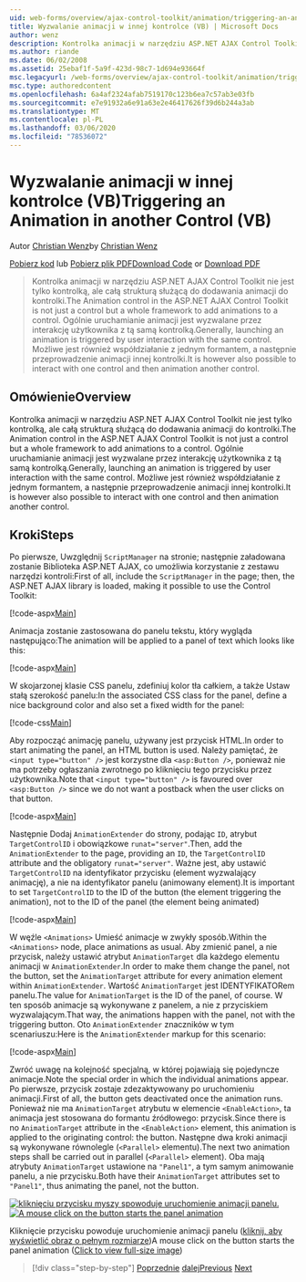 ```yaml
---
uid: web-forms/overview/ajax-control-toolkit/animation/triggering-an-animation-in-another-control-vb
title: Wyzwalanie animacji w innej kontrolce (VB) | Microsoft Docs
author: wenz
description: Kontrolka animacji w narzędziu ASP.NET AJAX Control Toolkit nie jest tylko kontrolką, ale całą strukturą służącą do dodawania animacji do kontrolki. Ogólnie uruchamianie...
ms.author: riande
ms.date: 06/02/2008
ms.assetid: 25ebaf1f-5a9f-423d-98c7-1d694e93664f
msc.legacyurl: /web-forms/overview/ajax-control-toolkit/animation/triggering-an-animation-in-another-control-vb
msc.type: authoredcontent
ms.openlocfilehash: 6a4af2324afab7519170c123b6ea7c57ab3e03fb
ms.sourcegitcommit: e7e91932a6e91a63e2e46417626f39d6b244a3ab
ms.translationtype: MT
ms.contentlocale: pl-PL
ms.lasthandoff: 03/06/2020
ms.locfileid: "78536072"
---
```

# <a name="triggering-an-animation-in-another-control-vb"></a><span data-ttu-id="7eb9d-104">Wyzwalanie animacji w innej kontrolce (VB)</span><span class="sxs-lookup"><span data-stu-id="7eb9d-104">Triggering an Animation in another Control (VB)</span></span>

<span data-ttu-id="7eb9d-105">Autor [Christian Wenz](https://github.com/wenz)</span><span class="sxs-lookup"><span data-stu-id="7eb9d-105">by [Christian Wenz](https://github.com/wenz)</span></span>

<span data-ttu-id="7eb9d-106">[Pobierz kod](https://download.microsoft.com/download/f/9/a/f9a26acd-8df4-4484-8a18-199e4598f411/Animation8.vb.zip) lub [Pobierz plik PDF](https://download.microsoft.com/download/6/7/1/6718d452-ff89-4d3f-a90e-c74ec2d636a3/animation8VB.pdf)</span><span class="sxs-lookup"><span data-stu-id="7eb9d-106">[Download Code](https://download.microsoft.com/download/f/9/a/f9a26acd-8df4-4484-8a18-199e4598f411/Animation8.vb.zip) or [Download PDF](https://download.microsoft.com/download/6/7/1/6718d452-ff89-4d3f-a90e-c74ec2d636a3/animation8VB.pdf)</span></span>

> <span data-ttu-id="7eb9d-107">Kontrolka animacji w narzędziu ASP.NET AJAX Control Toolkit nie jest tylko kontrolką, ale całą strukturą służącą do dodawania animacji do kontrolki.</span><span class="sxs-lookup"><span data-stu-id="7eb9d-107">The Animation control in the ASP.NET AJAX Control Toolkit is not just a control but a whole framework to add animations to a control.</span></span> <span data-ttu-id="7eb9d-108">Ogólnie uruchamianie animacji jest wyzwalane przez interakcję użytkownika z tą samą kontrolką.</span><span class="sxs-lookup"><span data-stu-id="7eb9d-108">Generally, launching an animation is triggered by user interaction with the same control.</span></span> <span data-ttu-id="7eb9d-109">Możliwe jest również współdziałanie z jednym formantem, a następnie przeprowadzenie animacji innej kontrolki.</span><span class="sxs-lookup"><span data-stu-id="7eb9d-109">It is however also possible to interact with one control and then animation another control.</span></span>

## <a name="overview"></a><span data-ttu-id="7eb9d-110">Omówienie</span><span class="sxs-lookup"><span data-stu-id="7eb9d-110">Overview</span></span>

<span data-ttu-id="7eb9d-111">Kontrolka animacji w narzędziu ASP.NET AJAX Control Toolkit nie jest tylko kontrolką, ale całą strukturą służącą do dodawania animacji do kontrolki.</span><span class="sxs-lookup"><span data-stu-id="7eb9d-111">The Animation control in the ASP.NET AJAX Control Toolkit is not just a control but a whole framework to add animations to a control.</span></span> <span data-ttu-id="7eb9d-112">Ogólnie uruchamianie animacji jest wyzwalane przez interakcję użytkownika z tą samą kontrolką.</span><span class="sxs-lookup"><span data-stu-id="7eb9d-112">Generally, launching an animation is triggered by user interaction with the same control.</span></span> <span data-ttu-id="7eb9d-113">Możliwe jest również współdziałanie z jednym formantem, a następnie przeprowadzenie animacji innej kontrolki.</span><span class="sxs-lookup"><span data-stu-id="7eb9d-113">It is however also possible to interact with one control and then animation another control.</span></span>

## <a name="steps"></a><span data-ttu-id="7eb9d-114">Kroki</span><span class="sxs-lookup"><span data-stu-id="7eb9d-114">Steps</span></span>

<span data-ttu-id="7eb9d-115">Po pierwsze, Uwzględnij `ScriptManager` na stronie; następnie załadowana zostanie Biblioteka ASP.NET AJAX, co umożliwia korzystanie z zestawu narzędzi kontroli:</span><span class="sxs-lookup"><span data-stu-id="7eb9d-115">First of all, include the `ScriptManager` in the page; then, the ASP.NET AJAX library is loaded, making it possible to use the Control Toolkit:</span></span>

[!code-aspx[Main](triggering-an-animation-in-another-control-vb/samples/sample1.aspx)]

<span data-ttu-id="7eb9d-116">Animacja zostanie zastosowana do panelu tekstu, który wygląda następująco:</span><span class="sxs-lookup"><span data-stu-id="7eb9d-116">The animation will be applied to a panel of text which looks like this:</span></span>

[!code-aspx[Main](triggering-an-animation-in-another-control-vb/samples/sample2.aspx)]

<span data-ttu-id="7eb9d-117">W skojarzonej klasie CSS panelu, zdefiniuj kolor tła całkiem, a także Ustaw stałą szerokość panelu:</span><span class="sxs-lookup"><span data-stu-id="7eb9d-117">In the associated CSS class for the panel, define a nice background color and also set a fixed width for the panel:</span></span>

[!code-css[Main](triggering-an-animation-in-another-control-vb/samples/sample3.css)]

<span data-ttu-id="7eb9d-118">Aby rozpocząć animację panelu, używany jest przycisk HTML.</span><span class="sxs-lookup"><span data-stu-id="7eb9d-118">In order to start animating the panel, an HTML button is used.</span></span> <span data-ttu-id="7eb9d-119">Należy pamiętać, że `<input type="button" />` jest korzystne dla `<asp:Button />`, ponieważ nie ma potrzeby ogłaszania zwrotnego po kliknięciu tego przycisku przez użytkownika.</span><span class="sxs-lookup"><span data-stu-id="7eb9d-119">Note that `<input type="button" />` is favoured over `<asp:Button />` since we do not want a postback when the user clicks on that button.</span></span>

[!code-aspx[Main](triggering-an-animation-in-another-control-vb/samples/sample4.aspx)]

<span data-ttu-id="7eb9d-120">Następnie Dodaj `AnimationExtender` do strony, podając `ID`, atrybut `TargetControlID` i obowiązkowe `runat="server"`.</span><span class="sxs-lookup"><span data-stu-id="7eb9d-120">Then, add the `AnimationExtender` to the page, providing an `ID`, the `TargetControlID` attribute and the obligatory `runat="server"`.</span></span> <span data-ttu-id="7eb9d-121">Ważne jest, aby ustawić `TargetControlID` na identyfikator przycisku (element wyzwalający animację), a nie na identyfikator panelu (animowany element).</span><span class="sxs-lookup"><span data-stu-id="7eb9d-121">It is important to set `TargetControlID` to the ID of the button (the element triggering the animation), not to the ID of the panel (the element being animated)</span></span>

[!code-aspx[Main](triggering-an-animation-in-another-control-vb/samples/sample5.aspx)]

<span data-ttu-id="7eb9d-122">W węźle `<Animations>` Umieść animacje w zwykły sposób.</span><span class="sxs-lookup"><span data-stu-id="7eb9d-122">Within the `<Animations>` node, place animations as usual.</span></span> <span data-ttu-id="7eb9d-123">Aby zmienić panel, a nie przycisk, należy ustawić atrybut `AnimationTarget` dla każdego elementu animacji w `AnimationExtender`.</span><span class="sxs-lookup"><span data-stu-id="7eb9d-123">In order to make them change the panel, not the button, set the `AnimationTarget` attribute for every animation element within `AnimationExtender`.</span></span> <span data-ttu-id="7eb9d-124">Wartość `AnimationTarget` jest IDENTYFIKATORem panelu.</span><span class="sxs-lookup"><span data-stu-id="7eb9d-124">The value for `AnimationTarget` is the ID of the panel, of course.</span></span> <span data-ttu-id="7eb9d-125">W ten sposób animacje są wykonywane z panelem, a nie z przyciskiem wyzwalającym.</span><span class="sxs-lookup"><span data-stu-id="7eb9d-125">That way, the animations happen with the panel, not with the triggering button.</span></span> <span data-ttu-id="7eb9d-126">Oto `AnimationExtender` znaczników w tym scenariuszu:</span><span class="sxs-lookup"><span data-stu-id="7eb9d-126">Here is the `AnimationExtender` markup for this scenario:</span></span>

[!code-aspx[Main](triggering-an-animation-in-another-control-vb/samples/sample6.aspx)]

<span data-ttu-id="7eb9d-127">Zwróć uwagę na kolejność specjalną, w której pojawiają się pojedyncze animacje.</span><span class="sxs-lookup"><span data-stu-id="7eb9d-127">Note the special order in which the individual animations appear.</span></span> <span data-ttu-id="7eb9d-128">Po pierwsze, przycisk zostaje zdezaktywowany po uruchomieniu animacji.</span><span class="sxs-lookup"><span data-stu-id="7eb9d-128">First of all, the button gets deactivated once the animation runs.</span></span> <span data-ttu-id="7eb9d-129">Ponieważ nie ma `AnimationTarget` atrybutu w elemencie `<EnableAction>`, ta animacja jest stosowana do formantu źródłowego: przycisk.</span><span class="sxs-lookup"><span data-stu-id="7eb9d-129">Since there is no `AnimationTarget` attribute in the `<EnableAction>` element, this animation is applied to the originating control: the button.</span></span> <span data-ttu-id="7eb9d-130">Następne dwa kroki animacji są wykonywane równolegle (`<Parallel>` elementu).</span><span class="sxs-lookup"><span data-stu-id="7eb9d-130">The next two animation steps shall be carried out in parallel (`<Parallel>` element).</span></span> <span data-ttu-id="7eb9d-131">Oba mają atrybuty `AnimationTarget` ustawione na `"Panel1"`, a tym samym animowanie panelu, a nie przycisku.</span><span class="sxs-lookup"><span data-stu-id="7eb9d-131">Both have their `AnimationTarget` attributes set to `"Panel1"`, thus animating the panel, not the button.</span></span>

<span data-ttu-id="7eb9d-132">[![kliknięciu przycisku myszy spowoduje uruchomienie animacji panelu.](triggering-an-animation-in-another-control-vb/_static/image2.png)](triggering-an-animation-in-another-control-vb/_static/image1.png)</span><span class="sxs-lookup"><span data-stu-id="7eb9d-132">[![A mouse click on the button starts the panel animation](triggering-an-animation-in-another-control-vb/_static/image2.png)](triggering-an-animation-in-another-control-vb/_static/image1.png)</span></span>

<span data-ttu-id="7eb9d-133">Kliknięcie przycisku powoduje uruchomienie animacji panelu ([kliknij, aby wyświetlić obraz o pełnym rozmiarze](triggering-an-animation-in-another-control-vb/_static/image3.png))</span><span class="sxs-lookup"><span data-stu-id="7eb9d-133">A mouse click on the button starts the panel animation ([Click to view full-size image](triggering-an-animation-in-another-control-vb/_static/image3.png))</span></span>

> [!div class="step-by-step"]
> <span data-ttu-id="7eb9d-134">[Poprzednie](disabling-actions-during-animation-vb.md)
> [dalej](modifying-animations-from-the-server-side-vb.md)</span><span class="sxs-lookup"><span data-stu-id="7eb9d-134">[Previous](disabling-actions-during-animation-vb.md)
[Next](modifying-animations-from-the-server-side-vb.md)</span></span>
